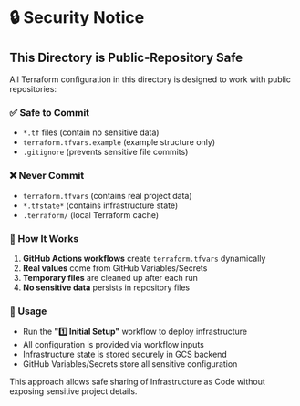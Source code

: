 # 🔒 Security Notice

## This Directory is Public-Repository Safe

All Terraform configuration in this directory is designed to work with public repositories:

### ✅ Safe to Commit
- `*.tf` files (contain no sensitive data)
- `terraform.tfvars.example` (example structure only)
- `.gitignore` (prevents sensitive file commits)

### ❌ Never Commit
- `terraform.tfvars` (contains real project data)
- `*.tfstate*` (contains infrastructure state)
- `.terraform/` (local Terraform cache)

### 🔧 How It Works

1. **GitHub Actions workflows** create `terraform.tfvars` dynamically
2. **Real values** come from GitHub Variables/Secrets
3. **Temporary files** are cleaned up after each run
4. **No sensitive data** persists in repository files

### 🚀 Usage

- Run the **"1️⃣ Initial Setup"** workflow to deploy infrastructure
- All configuration is provided via workflow inputs
- Infrastructure state is stored securely in GCS backend
- GitHub Variables/Secrets store all sensitive configuration

This approach allows safe sharing of Infrastructure as Code without exposing sensitive project details.
